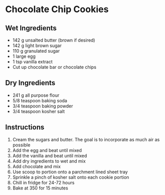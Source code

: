 # Chocolate Chip Cookies

## Wet Ingredients
- 142 g unsalted butter (brown if desired)
- 142 g light brown sugar
- 110 g granulated sugar
- 1 large egg
- 1 tsp vanilla extract
- Cut up chocolate bar or chocolate chips

## Dry Ingredients
- 241 g all purpose flour
- 5/8 teaspoon baking soda
- 3/4 teaspoon baking powder
- 3/4 teaspoon kosher salt

## Instructions
1. Cream the sugars and butter. The goal is to incorporate as much air as possible
2. Add the egg and beat until mixed
3. Add the vanilla and beat until mixed
4. Add dry ingredients to wet and mix
5. Add chocolate and mix
6. Use scoop to portion onto a parchment lined sheet tray
7. Sprinkle a pinch of kosher salt onto each cookie portion
8. Chill in fridge for 24-72 hours
9. Bake at 350 for 15 minutes
